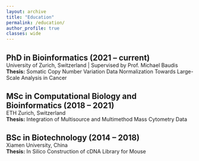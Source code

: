 ```yaml
---
layout: archive
title: "Education"
permalink: /education/
author_profile: true
classes: wide
---
```


<h2 style="margin-bottom: -15px;"> PhD in Bioinformatics (2021 – current) </h2>
<p>University of Zurich, Switzerland | Supervised by Prof. Michael Baudis <br>
<b>Thesis:</b> Somatic Copy Number Variation Data Normalization Towards Large-Scale Analysis in Cancer</p>

<h2 style="margin-bottom: -15px;"> MSc in Computational Biology and Bioinformatics (2018 – 2021) </h2>
<p>ETH Zurich, Switzerland<br>
<b>Thesis:</b>  Integration of Multisource and Multimethod Mass Cytometry Data</p>


<h2 style="margin-bottom: -15px;"> BSc in Biotechnology (2014 – 2018) </h2>
<p>Xiamen University, China<br>
<b>Thesis:</b>  In Silico Construction of cDNA Library for Mouse</p>

